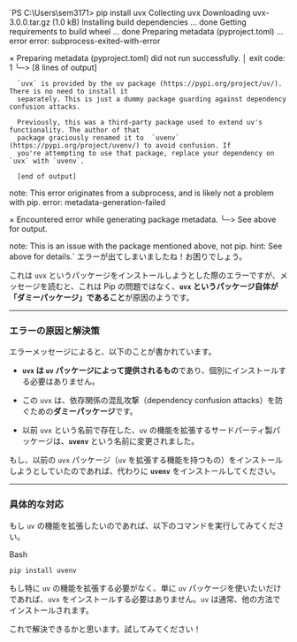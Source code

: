 `PS C:\Users\sem3171> pip install uvx
Collecting uvx
  Downloading uvx-3.0.0.tar.gz (1.0 kB)
  Installing build dependencies ... done
  Getting requirements to build wheel ... done
  Preparing metadata (pyproject.toml) ... error
  error: subprocess-exited-with-error

  × Preparing metadata (pyproject.toml) did not run successfully.
  │ exit code: 1
  ╰─> [8 lines of output]

      `uvx` is provided by the uv package (https://pypi.org/project/uv/). There is no need to install it
      separately. This is just a dummy package guarding against dependency confusion attacks.

      Previously, this was a third-party package used to extend uv's functionality. The author of that
      package graciously renamed it to  `uvenv` (https://pypi.org/project/uvenv/) to avoid confusion. If
      you're attempting to use that package, replace your dependency on `uvx` with `uvenv`.

      [end of output]

  note: This error originates from a subprocess, and is likely not a problem with pip.
error: metadata-generation-failed

× Encountered error while generating package metadata.
╰─> See above for output.

note: This is an issue with the package mentioned above, not pip.
hint: See above for details.`
エラーが出てしまいましたね！お困りでしょう。

これは `uvx` というパッケージをインストールしようとした際のエラーですが、メッセージを読むと、これは Pip の問題ではなく、**`uvx` というパッケージ自体が「ダミーパッケージ」であること**が原因のようです。

---

### エラーの原因と解決策

エラーメッセージによると、以下のことが書かれています。

- **`uvx` は `uv` パッケージによって提供されるもの**であり、個別にインストールする必要はありません。
    
- この `uvx` は、依存関係の混乱攻撃（dependency confusion attacks）を防ぐための**ダミーパッケージ**です。
    
- 以前 `uvx` という名前で存在した、`uv` の機能を拡張するサードパーティ製パッケージは、**`uvenv`** という名前に変更されました。
    

もし、以前の `uvx` パッケージ（`uv` を拡張する機能を持つもの）をインストールしようとしていたのであれば、代わりに **`uvenv`** をインストールしてください。

---

### 具体的な対応

もし `uv` の機能を拡張したいのであれば、以下のコマンドを実行してみてください。

Bash

```
pip install uvenv
```

もし特に `uv` の機能を拡張する必要がなく、単に `uv` パッケージを使いたいだけであれば、`uvx` をインストールする必要はありません。`uv` は通常、他の方法でインストールされます。

これで解決できるかと思います。試してみてください！